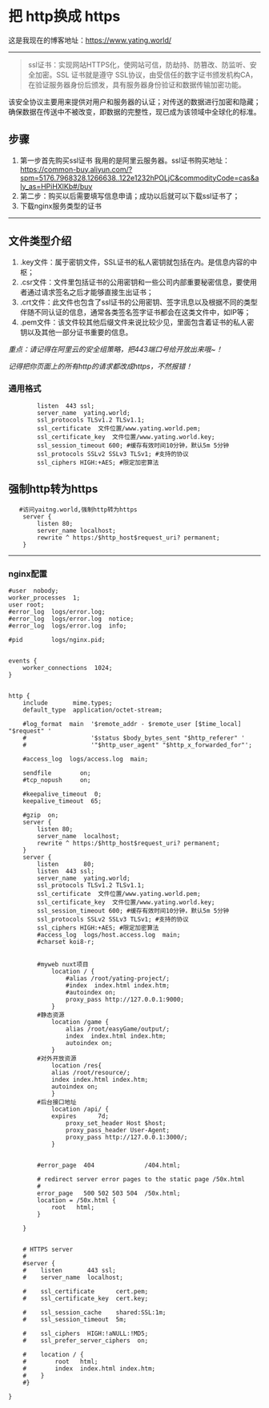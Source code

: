 # 把 http换成 https

这是我现在的博客地址：https://www.yating.world/

--- 

> ssl证书：实现网站HTTPS化，使网站可信，防劫持、防篡改、防监听、安全加密。SSL 证书就是遵守 SSL协议，由受信任的数字证书颁发机构CA，在验证服务器身份后颁发，具有服务器身份验证和数据传输加密功能。

该安全协议主要用来提供对用户和服务器的认证；对传送的数据进行加密和隐藏；确保数据在传送中不被改变，即数据的完整性，现已成为该领域中全球化的标准。

## 步骤
1. 第一步首先购买ssl证书
我用的是阿里云服务器。ssl证书购买地址：https://common-buy.aliyun.com/?spm=5176.7968328.1266638..122e1232hPOLjC&commodityCode=cas&aly_as=HPiHXlKb#/buy
2. 第二步：购买以后需要填写信息申请；成功以后就可以下载ssl证书了；
3. 下载nginx服务类型的证书

--- 
## 文件类型介绍
1. .key文件：属于密钥文件，SSL证书的私人密钥就包括在内。是信息内容的中枢；
2. .csr文件：文件里包括证书的公用密钥和一些公司内部重要秘密信息，要使用者通过请求签名之后才能够直接生出证书；
3. .crt文件：此文件也包含了ssl证书的公用密钥、签字讯息以及根据不同的类型伴随不同认证的信息，通常各类签名签字证书都会在这类文件中，如IP等；
4. .pem文件：该文件较其他后缀文件来说比较少见，里面包含着证书的私人密钥以及其他一部分证书重要的信息。

*重点：请记得在阿里云的安全组策略，把443端口号给开放出来哦~！*

*记得把你页面上的所有http的请求都改成https，不然报错！*

### 通用格式
```nginx
        listen  443 ssl;
        server_name  yating.world;
        ssl_protocols TLSv1.2 TLSv1.1;
        ssl_certificate  文件位置/www.yating.world.pem;
        ssl_certificate_key  文件位置/www.yating.world.key;
        ssl_session_timeout 600; #缓存有效时间10分钟，默认5m 5分钟
        ssl_protocols SSLv2 SSLv3 TLSv1; #支持的协议
        ssl_ciphers HIGH:+AES; #限定加密算法
```

## 强制http转为https

```nginx
   #访问yaitng.world,强制http转为https
    server {
        listen 80;
        server_name localhost;
        rewrite ^ https:/$http_host$request_uri? permanent;
    }
```

*** 

### nginx配置
```
#user  nobody;
worker_processes  1;
user root;
#error_log  logs/error.log;
#error_log  logs/error.log  notice;
#error_log  logs/error.log  info;

#pid        logs/nginx.pid;


events {
    worker_connections  1024;
}


http {
    include       mime.types;
    default_type  application/octet-stream;

    #log_format  main  '$remote_addr - $remote_user [$time_local] "$request" '
    #                  '$status $body_bytes_sent "$http_referer" '
    #                  '"$http_user_agent" "$http_x_forwarded_for"';

    #access_log  logs/access.log  main;

    sendfile        on;
    #tcp_nopush     on;

    #keepalive_timeout  0;
    keepalive_timeout  65;

    #gzip  on;
    server {
        listen 80;
        server_name  localhost;
        rewrite ^ https:/$http_host$request_uri? permanent;
    }
    server {
        listen       80;
        listen  443 ssl;
        server_name  yating.world;
        ssl_protocols TLSv1.2 TLSv1.1;
        ssl_certificate  文件位置/www.yating.world.pem;
        ssl_certificate_key  文件位置/www.yating.world.key;
        ssl_session_timeout 600; #缓存有效时间10分钟，默认5m 5分钟
        ssl_protocols SSLv2 SSLv3 TLSv1; #支持的协议
        ssl_ciphers HIGH:+AES; #限定加密算法
        #access_log  logs/host.access.log  main;
        #charset koi8-r;


        #myweb nuxt项目
            location / {
                #alias /root/yating-project/;
                #index  index.html index.htm;
                #autoindex on;
                proxy_pass http://127.0.0.1:9000;
            }
        #静态资源
            location /game {
                alias /root/easyGame/output/;
                index  index.html index.htm;
                autoindex on;
            }
        #对外开放资源
            location /res{
            alias /root/resource/;
            index index.html index.htm;
            autoindex on;
            }
        #后台接口地址
            location /api/ {
            expires      7d;
                proxy_set_header Host $host;
                proxy_pass_header User-Agent;
                proxy_pass http://127.0.0.1:3000/;
            }


        #error_page  404              /404.html;

        # redirect server error pages to the static page /50x.html
        #
        error_page   500 502 503 504  /50x.html;
        location = /50x.html {
            root   html;
        }

    }


    # HTTPS server
    #
    #server {
    #    listen       443 ssl;
    #    server_name  localhost;

    #    ssl_certificate      cert.pem;
    #    ssl_certificate_key  cert.key;

    #    ssl_session_cache    shared:SSL:1m;
    #    ssl_session_timeout  5m;

    #    ssl_ciphers  HIGH:!aNULL:!MD5;
    #    ssl_prefer_server_ciphers  on;

    #    location / {
    #        root   html;
    #        index  index.html index.htm;
    #    }
    #}

}

```

